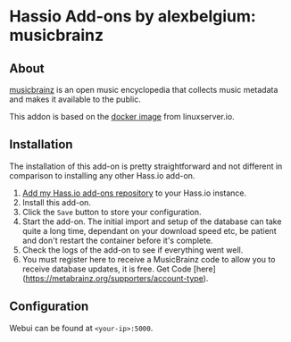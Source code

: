 # Hassio Add-ons by alexbelgium: musicbrainz

## About

[musicbrainz](https://musicbrainz.org/) is an open music encyclopedia that collects music metadata and makes it available to the public.

This addon is based on the [docker image](https://github.com/linuxserver/docker-musicbrainz) from linuxserver.io.

## Installation

The installation of this add-on is pretty straightforward and not different in
comparison to installing any other Hass.io add-on.

1. [Add my Hass.io add-ons repository][repository] to your Hass.io instance.
1. Install this add-on.
1. Click the `Save` button to store your configuration.
1. Start the add-on. The initial import and setup of the database can take quite a long time, dependant on your download speed etc, be patient and don't restart the container before it's complete.
1. Check the logs of the add-on to see if everything went well.
1. You must register here to receive a MusicBrainz code to allow you to receive database updates, it is free. Get Code [here] (https://metabrainz.org/supporters/account-type).


## Configuration

Webui can be found at `<your-ip>:5000`.

[repository]: https://github.com/alexbelgium/hassio-addons
